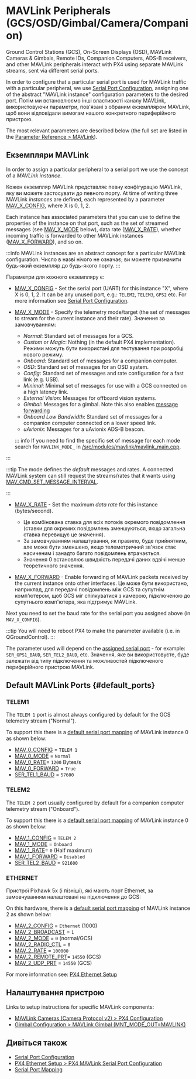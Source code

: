 # MAVLink Peripherals (GCS/OSD/Gimbal/Camera/Companion)

Ground Control Stations (GCS), On-Screen Displays (OSD), MAVLink Cameras & Gimbals, Remote IDs, Companion Computers, ADS-B receivers, and other MAVLink peripherals interact with PX4 using separate MAVLink streams, sent via different serial ports.

In order to configure that a particular serial port is used for MAVLink traffic with a particular peripheral, we use [Serial Port Configuration](../peripherals/serial_configuration.md), assigning one of the abstract "MAVLink instance" configuration parameters to the desired port.
Потім ми встановлюємо інші властивості каналу MAVLink, використовуючи параметри, пов'язані з обраним екземпляром MAVLink, щоб вони відповідали вимогам нашого конкретного периферійного пристрою.

The most relevant parameters are described below (the full set are listed in the [Parameter Reference > MAVLink](../advanced_config/parameter_reference.md#mavlink)).

## Екземпляри MAVLink

In order to assign a particular peripheral to a serial port we use the concept of a _MAVLink instance_.

Кожен екземпляр MAVLink представляє певну конфігурацію MAVLink, яку ви можете застосувати до певного порту.
At time of writing three MAVLink _instances_ are defined, each represented by a parameter [MAV_X_CONFIG](#MAV_X_CONFIG), where X is 0, 1, 2.

Each instance has associated parameters that you can use to define the properties of the instance on that port, such as the set of streamed messages (see [MAV_X_MODE](#MAV_X_MODE) below), data rate ([MAV_X_RATE](#MAV_X_RATE)), whether incoming traffic is forwarded to other MAVLink instances ([MAV_X_FORWARD](#MAV_X_FORWARD)), and so on.

:::info
MAVLink instances are an abstract concept for a particular MAVLink configuration.
Число в назві нічого не означає; ви можете призначити будь-який екземпляр до будь-якого порту.
:::

Параметри для кожного екземпляру є:

- <a id="MAV_X_CONFIG"></a>[MAV_X_CONFIG](../advanced_config/parameter_reference.md#MAV_0_CONFIG) - Set the serial port (UART) for this instance "X", where X is 0, 1, 2.
  It can be any unused port, e.g.: `TELEM2`, `TELEM3`, `GPS2` etc.
  For more information see [Serial Port Configuration](../peripherals/serial_configuration.md).

- <a id="MAV_X_MODE"></a>[MAV_X_MODE](../advanced_config/parameter_reference.md#MAV_0_MODE) - Specify the telemetry mode/target (the set of messages to stream for the current instance and their rate).
  Значення за замовчуванням:

  - _Normal_: Standard set of messages for a GCS.
  - _Custom_ or _Magic_: Nothing (in the default PX4 implementation).
    Режими можуть бути використані для тестування при розробці нового режиму.
  - _Onboard_: Standard set of messages for a companion computer.
  - _OSD_: Standard set of messages for an OSD system.
  - _Config_: Standard set of messages and rate configuration for a fast link (e.g. USB).
  - _Minimal_: Minimal set of messages for use with a GCS connected on a high latency link.
  - _External Vision_: Messages for offboard vision systems.
  - _Gimbal_: Messages for a gimbal. Note this also enables [message forwarding](#MAV_X_FORWARD)
  - _Onboard Low Bandwidth_: Standard set of messages for a companion computer connected on a lower speed link.
  - _uAvionix_: Messages for a uAvionix ADS-B beacon.

  ::: info
  If you need to find the specific set of message for each mode search for `MAVLINK_MODE_` in [/src/modules/mavlink/mavlink_main.cpp](https://github.com/PX4/PX4-Autopilot/blob/main/src/modules/mavlink/mavlink_main.cpp).

:::

  :::tip
  The mode defines the _default_ messages and rates.
  A connected MAVLink system can still request the streams/rates that it wants using [MAV_CMD_SET_MESSAGE_INTERVAL](https://mavlink.io/en/messages/common.html#MAV_CMD_SET_MESSAGE_INTERVAL).

:::

- <a id="MAV_X_RATE"></a>[MAV_X_RATE](../advanced_config/parameter_reference.md#MAV_0_MODE) - Set the maximum _data rate_ for this instance (bytes/second).
  - Це комбінована ставка для всіх потоків окремого повідомлення (ставки для окремих повідомлень зменшуються, якщо загальна ставка перевищує це значення).
  - За замовчуванням налаштування, як правило, буде прийнятним, але може бути зменшено, якщо телеметричний зв'язок стає насиченим і занадто багато повідомлень втрачається.
  - Значення 0 встановлює швидкість передачі даних вдвічі менше теоретичного значення.

- <a id="MAV_X_FORWARD"></a>[MAV_X_FORWARD](../advanced_config/parameter_reference.md#MAV_0_FORWARD) - Enable forwarding of MAVLink packets received by the current instance onto other interfaces.
  Це може бути використано, наприклад, для передачі повідомлень між GCS та супутнім комп'ютером, щоб GCS міг спілкуватися з камерою, підключеною до супутнього комп'ютера, яка підтримує MAVLink.

Next you need to set the baud rate for the serial port you assigned above (in `MAV_X_CONFIG`).

:::tip
You will need to reboot PX4 to make the parameter available (i.e. in QGroundControl).
:::

The parameter used will depend on the [assigned serial port](../advanced_config/parameter_reference.md#serial) - for example: `SER_GPS1_BAUD`, `SER_TEL2_BAUD`, etc.
Значення, яке ви використовуєте, буде залежати від типу підключення та можливостей підключеного периферійного пристрою MAVLink.

## Default MAVLink Ports {#default_ports}

### TELEM1

The `TELEM 1` port is almost always configured by default for the GCS telemetry stream ("Normal").

To support this there is a [default serial port mapping](../peripherals/serial_configuration.md#default_port_mapping) of MAVLink instance 0 as shown below:

- [MAV_0_CONFIG](../advanced_config/parameter_reference.md#MAV_0_CONFIG) = `TELEM 1`
- [MAV_0_MODE](../advanced_config/parameter_reference.md#MAV_0_MODE) = `Normal`
- [MAV_0_RATE](../advanced_config/parameter_reference.md#MAV_0_RATE)= `1200` Bytes/s
- [MAV_0_FORWARD](../advanced_config/parameter_reference.md#MAV_0_FORWARD) = `True`
- [SER_TEL1_BAUD](../advanced_config/parameter_reference.md#SER_TEL1_BAUD) = `57600`

### TELEM2

The `TELEM 2` port usually configured by default for a companion computer telemetry stream ("Onboard").

To support this there is a [default serial port mapping](../peripherals/serial_configuration.md#default_port_mapping) of MAVLink instance 0 as shown below:

- [MAV_1_CONFIG](../advanced_config/parameter_reference.md#MAV_0_CONFIG) = `TELEM 2`
- [MAV_1_MODE](../advanced_config/parameter_reference.md#MAV_0_MODE) = `Onboard`
- [MAV_1_RATE](../advanced_config/parameter_reference.md#MAV_0_RATE)= `0` (Half maximum)
- [MAV_1_FORWARD](../advanced_config/parameter_reference.md#MAV_0_FORWARD) = `Disabled`
- [SER_TEL2_BAUD](../advanced_config/parameter_reference.md#SER_TEL2_BAUD) = `921600`

### ETHERNET

Пристрої Pixhawk 5x (і пізніші), які мають порт Ethernet, за замовчуванням налаштовані на підключення до GCS:

On this hardware, there is a [default serial port mapping](../peripherals/serial_configuration.md#default_port_mapping) of MAVLink instance 2 as shown below:

- [MAV_2_CONFIG](../advanced_config/parameter_reference.md#MAV_2_CONFIG) = `Ethernet` (1000)
- [MAV_2_BROADCAST](../advanced_config/parameter_reference.md#MAV_2_BROADCAST) = `1`
- [MAV_2_MODE](../advanced_config/parameter_reference.md#MAV_2_MODE) = `0` (normal/GCS)
- [MAV_2_RADIO_CTL](../advanced_config/parameter_reference.md#MAV_2_RADIO_CTL) = `0`
- [MAV_2_RATE](../advanced_config/parameter_reference.md#MAV_2_RATE) = `100000`
- [MAV_2_REMOTE_PRT](../advanced_config/parameter_reference.md#MAV_2_REMOTE_PRT)= `14550` (GCS)
- [MAV_2_UDP_PRT](../advanced_config/parameter_reference.md#MAV_2_UDP_PRT) = `14550` (GCS)

For more information see: [PX4 Ethernet Setup](../advanced_config/ethernet_setup.md)

## Налаштування пристрою

Links to setup instructions for specific MAVLink components:

- [MAVLink Cameras (Camera Protocol v2) > PX4 Configuration](../camera/mavlink_v2_camera.md#px4-configuration)
- [Gimbal Configuration > MAVLink Gimbal (MNT_MODE_OUT=MAVLINK)](../advanced/gimbal_control.md#mavlink-gimbal-mnt-mode-out-mavlink)

## Дивіться також

- [Serial Port Configuration](../peripherals/serial_configuration.md)
- [PX4 Ethernet Setup > PX4 MAVLink Serial Port Configuration](../advanced_config/ethernet_setup.md#px4-mavlink-serial-port-configuration)
- [Serial Port Mapping](../hardware/serial_port_mapping.md)
